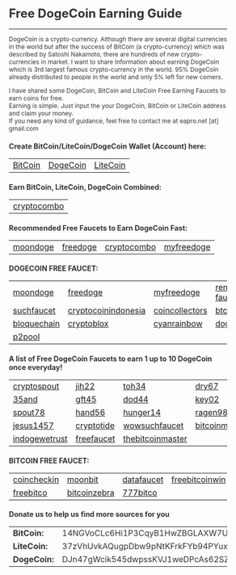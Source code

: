 <html>
<body style="font-size:12px; color:#333333" target="_blank">
<h1>Free DogeCoin Earning Guide</h1>
<hr>
DogeCoin is a crypto-currency. Although there are several digital currencies in the world but after the success of BitCoin (a crypto-currency) which was described by Satoshi Nakamoto, there are hundreds of new crypto-currencies in market. I want to share Information about earning DogeCoin which is 3rd largest famous crypto-currency in the world. 95% DogeCoin already distributed to people in the world and only 5% left for new comers.<br>

I have shared some DogeCoin, BitCoin and LiteCoin Free Earning Faucets to earn coins for free.<br>
Earning is simple. Just input the your DogeCoin, BitCoin or LiteCoin address and claim your money.<br>
If you need any kind of guidance, feel free to contact me at eapro.net [at] gmail.com<br>

<h3>Create BitCoin/LiteCoin/DogeCoin Wallet (Account) here:</h3>
<table>
<tr>
<td><a href="https://blockchain.info/wallet/new" target="_blank" target="_blank">BitCoin</a></td><td><a href="https://my.dogechain.info/#/overview" target="_blank">DogeCoin</a></td><td><a href="https://block.io/users/sign_up" target="_blank">LiteCoin</a></td>
</tr>
</table>

<h3>Earn BitCoin, LiteCoin, DogeCoin Combined:</h3>
<table>
<tr>
<td><a href="http://www.cryptocombo.com/?a=2907" target="_blank">cryptocombo</a></td>
</tr>
</table>

<h3>Recommended Free Faucets to Earn DogeCoin Fast:</h3>
<table width="100%" target="_blank">
<tr>
<td><a href="http://moondoge.co.in/?ref=32d2e46d5e50" target="_blank">moondoge</a></td>
<td><a href="http://freedoge.co.in/?r=98513" target="_blank">freedoge</a></td>
<td><a href="http://www.cryptocombo.com/?a=2907" target="_blank">cryptocombo</a></td>
<td><a href="http://myfreedoge.com/?r=11828" target="_blank">myfreedoge</a></td>
</tr>
</table>

<h3>DOGECOIN FREE FAUCET:</h3>
<table width="100%" target="_blank">
<tr>
<td><a href="http://moondoge.co.in/?ref=32d2e46d5e50" target="_blank">moondoge</a></td>
<td><a href="http://freedoge.co.in/?r=98513" target="_blank">freedoge</a></td>
<td><a href="http://myfreedoge.com/?r=11828" target="_blank">myfreedoge</a></td>
<td><a href="http://doge.rena-faucet.com/index.php?id=28966" target="_blank">rena-faucet</a></td>
<td><a href="http://wow.bitcoinproject.net/" target="_blank">bitcoinproject</a></td>
</tr>
<tr>
<td><a href="http://suchfaucet.nf-soft.cz/index.php" target="_blank">suchfaucet</a></td>
<td><a href="http://cryptocoinindonesia.org/doge/faucet/?r=DHYvPfQkPpsr7U3oszKUNzWGqFAV3oDd3k" target="_blank">cryptocoinindonesia</a></td>
<td><a href="http://dogecoins.coincollectors.info/?id=1550" target="_blank">coincollectors</a></td>
<td><a href="http://doge.btcearn.ml/?r=DHYvPfQkPpsr7U3oszKUNzWGqFAV3oDd3k" target="_blank">btcearn</a></td>
<td><a href="http://www.cryptofaucets.co/dogecoin?r=DJn47gWcik545dwpssKVJ1weDPcAs62SZu" target="_blank">cryptofaucets</a></td>
</tr>
<tr>
<td><a href="http://doge.bloquechain.com/?r=DJn47gWcik545dwpssKVJ1weDPcAs62SZu" target="_blank">bloquechain</a></td>
<td><a href="http://www.cryptoblox.com/faucets/DogeCoin/?r=DJn47gWcik545dwpssKVJ1weDPcAs62SZu" target="_blank">cryptoblox</a></td>
<td><a href="http://www.cyanrainbow.com/?id=364393" target="_blank">cyanrainbow</a></td>
<td><a href="http://www.dogevisitor.tk/?r=6080" target="_blank">dogevisitor</a></td>
<td><a href="http://doge.gmathews.com" target="_blank">gmathews</a></td>
</tr>
<tr>
<td><a href="http://dogecoin-p2pool.com:8080/" target="_blank">p2pool</a></td>
<td></td>
<td></td>
<td></td>
<td></td>
</tr>
</table>

<h3>A list of Free DogeCoin Faucets to earn 1 up to 10 DogeCoin once everyday!</h3>
<table>
<tr>
<td><a href="http://cryptospout.com/faucet.php?coin=DOGE&id=1270" target="_blank">cryptospout</a></td>
<td><a href="http://jih22.us/faucet.php?coin=DOGE" target="_blank">jih22</a></td>
<td><a href="http://toh34.us/faucet.php?coin=DOGE" target="_blank">toh34</a></td>
<td><a href="http://dry67.us/faucet.php?coin=DOGE" target="_blank">dry67</a></td>
<td><a href="http://euh55.us/faucet.php?coin=DOGE" target="_blank">euh55</a></td>
</tr>
<tr>
<td><a href="http://35and.us/faucet.php?coin=DOGE" target="_blank">35and</a></td>
<td><a href="http://gft45.us/faucet.php?coin=DOGE" target="_blank">gft45</a></td>
<td><a href="http://dod44.us/faucet.php?coin=DOGE" target="_blank">dod44</a></td>
<td><a href="http://key02.us/faucet.php?coin=DOGE" target="_blank">key02</a></td>
<td><a href="http://dmadma.us/faucet.php?coin=DOGE" target="_blank">dmadma</a></td>
</tr>
<tr>
<td><a href="http://spout78.us/faucet.php?coin=DOGE" target="_blank">spout78</a></td>
<td><a href="http://hand56.us/faucet.php?coin=DOGE" target="_blank">hand56</a></td>
<td><a href="http://hunger14.us/faucet.php?coin=DOGE" target="_blank">hunger14</a></td>
<td><a href="http://ragen98.us/faucet.php?coin=DOGE" target="_blank">ragen98</a></td>
<td><a href="http://jsajsa.us/faucet.php?coin=DOGE" target="_blank">jsajsa</a></td>
</tr>
<tr>
<td><a href="http://jesus1457.com/faucet.php?coin=DOGE" target="_blank">jesus1457</a></td>
<td><a href="http://cryptotide.com/faucet.php?coin=DOGE" target="_blank">cryptotide</a></td>
<td><a href="http://wowsuchfaucet.com.ar/" target="_blank">wowsuchfaucet</a></td>
<td><a href="http://bitcoinmafia.com/bitcoin-mafias-free-dogecoin-faucet/" target="_blank">bitcoinmafia</a></td>
<td><a href="http://dogedroppings.com/" target="_blank">dogedroppings</a></td>
</tr>
<tr>
<td><a href="http://indogewetrust.com/" target="_blank">indogewetrust</a></td>
<td><a href="http://doge.freefaucet.com.ar/" target="_blank">freefaucet</a></td>
<td><a href="http://www.thebitcoinmaster.com/dogecoin/" target="_blank">thebitcoinmaster</a></td>
<td></td>
<td></td>
</tr>
</table>

<h3>BITCOIN FREE FAUCET:</h3>
<table>
<tr>
<td><a href="http://coincheckin.com/?r=98de7a3ffa" target="_blank">coincheckin</a></td>
<td><a href="http://moonbit.co.in/?ref=66433a0a9954" target="_blank">moonbit</a></td>
<td><a href="https://datafaucet.info/?id=632467" target="_blank">datafaucet</a></td>
<td><a href="http://freebitcoinwin.com/?r=57614" target="_blank">freebitcoinwin</a></td>
</tr>
<tr>
<td><a href="http://freebitco.in/?r=839239" target="_blank">freebitco</a></td>
<td><a href="http://faucet.bitcoinzebra.com/?ref=e201e394059e" target="_blank">bitcoinzebra</a></td>
<td><a href="https://777bitco.in/?Referrer=62703" target="_blank">777bitco</a></td>
<td></td>
</tr>
</table>

<h3>Donate us to help us find more sources for you</h3>
<table>
<tr><td><b>BitCoin:</b></td><td>14NGVoCLc6Hi1P3CqyB1HwZBGLAXW7U7cj</td></tr>
<tr><td><b>LiteCoin:</b></td><td>37zVhUvkAQugpDbw9pNtKFrkFYb94PYuxW</td></tr>
<tr><td><b>DogeCoin:</b></td><td>DJn47gWcik545dwpssKVJ1weDPcAs62SZu</td></tr>
</table>
</body>
</html>
